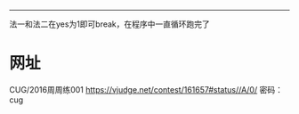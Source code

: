 ***
法一和法二在yes为1即可break，在程序中一直循环跑完了


# 网址
CUG/2016周周练001
https://vjudge.net/contest/161657#status//A/0/
密码：cug
